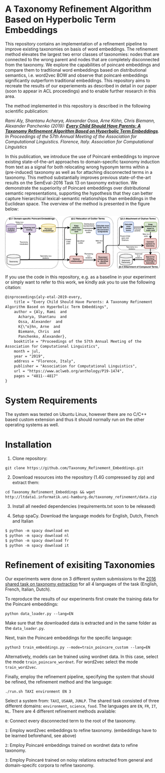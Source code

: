 # A Taxonomy Refinement Algorithm Based on Hyperbolic Term Embeddings


This repository contains an implementation of a refinement pipeline to improve existing taxonomies on basis of word embeddings.
The refinement method elevates the largest two error classes of taxonomies: nodes that are connected to the wrong parent and nodes that are completely disconnected from the taxonomy.
We explore the capabilities of poincaré embeddings and compare them to tradtiional word embeddings based on distributional semantics, i.e. word2vec BOW and observe that poincaré embeddings significantly outperform traditional embeddings.
This repository aims to recreate the results of our experiements as described in detail in our paper (soon to appear in ACL proceedings) and to enable further research in this area.

The method implemented in this repository is described in the following scientific publication:

  *Rami Aly, Shantanu Acharya, Alexander Ossa, Arne Köhn, Chris Biemann, Alexander Panchenko (2019): **[Every Child Should Have Parents: A Taxonomy Refinement Algorithm Based on Hyperbolic Term Embeddings](https://aclweb.org/anthology/papers/P/P19/P19-1474/
)**. In Proceedings of the 57th Annual Meeting of the Association for Computational Linguistics. Florence, Italy. Association for Computational Linguistics*

In this publication, we introduce the use of Poincaré embeddings to improve existing state-of-the-art approaches to domain-specific taxonomy induction from text as a signal for both relocating wrong hyponym terms within a (pre-induced) taxonomy as well as for attaching disconnected terms in a taxonomy. This method substantially improves previous state-of-the-art results on the SemEval-2016 Task 13 on taxonomy extraction. We demonstrate the superiority of Poincaré embeddings over distributional semantic representations, supporting the hypothesis that they can better capture hierarchical lexical-semantic relationships than embeddings in the Euclidean space. The overview of the method is presented in the figure below:

![Workflow of the method](flow.png)

If you use the code in this repository, e.g. as a baseline in your experiment or simply want to refer to this work, we kindly ask you to use the following citation:

```
@inproceedings{aly-etal-2019-every,
    title = "Every Child Should Have Parents: A Taxonomy Refinement Algorithm Based on Hyperbolic Term Embeddings",
    author = {Aly, Rami  and
      Acharya, Shantanu  and
      Ossa, Alexander  and
      K{\"o}hn, Arne  and
      Biemann, Chris  and
      Panchenko, Alexander},
    booktitle = "Proceedings of the 57th Annual Meeting of the Association for Computational Linguistics",
    month = jul,
    year = "2019",
    address = "Florence, Italy",
    publisher = "Association for Computational Linguistics",
    url = "https://www.aclweb.org/anthology/P19-1474",
    pages = "4811--4817"
}
```

# System Requirements

The system was tested on Ubuntu Linux, however there are no C/C++ based custom extension and thus it should normally run on the other operating systems as well.

# Installation 

1. Clone repository: 

  ```
  git clone https://github.com/Taxonomy_Refinement_Embeddings.git
  ```
2. Download resources into the repository (1.4G compressed by zip) and extract them:

  ```
  cd Taxonomy_Refinement_Embeddings && wget http://ltdata1.informatik.uni-hamburg.de/taxonomy_refinement/data.zip
  ```
 
3. Install all needed dependencies (requirements.txt soon to be released)

4. Setup spaCy. Download the language models for English, Dutch, French and Italian
  ```
  $ python -m spacy download en
  $ python -m spacy download nl
  $ python -m spacy download fr
  $ python -m spacy download it
  ```
  
# Refinement of exisiting Taxonomies

Our experiments were done on 3 different system submissions to the [2016 shared task on taxonomy extraction](http://alt.qcri.org/semeval2016/task13/) for all 4 languages of the task (English, French, Italian, Dutch).

To reproduce the results of our experiments first create the training data for the Poincaré embeddings:
```
python data_loader.py --lang=EN
```
Make sure that the downloaded data is extracted and in the same folder as the `data_loader.py`.

Next, train the Poincaré embeddings for the specific language:
```
python3 train_embeddings.py --mode=train_poincare_custom --lang=EN
```
Alternatively, models can be trained using wordnet data. In this case, select the mode `train_poincare_wordnet`. For word2vec select the mode `train_word2vec`.

Finally, employ the refinement pipeline, specifying the system that should be refined, the refinement method and the language:
```
./run.sh TAXI environment EN 3
```
Select a system from: `TAXI`, `USAAR`, `JUNLP`.
The shared task consisted of three different domains: `environment`, `science`, `food`.
The languages are `EN`, `FR`, `IT`, `NL`.
There are 4 different refinement methods available:

`0`: Connect every disconnected term to the root of the taxonomy.

`1`: Employ word2vec embeddings to refine taxonomy. (embeddings have to be learned beforehand, see above)

`2`: Employ Poincaré embeddings trained on wordnet data to refine taxonomy.

`3`: Employ Poincaré trained on noisy relations extracted from general and domain-specifc corpora to refine taxonomy.


